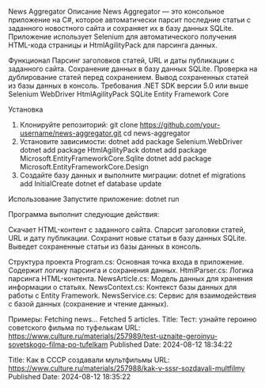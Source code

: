 News Aggregator
Описание
News Aggregator — это консольное приложение на C#, которое автоматически парсит последние статьи с заданного новостного сайта и сохраняет их в базу данных SQLite. Приложение использует Selenium для автоматического получения HTML-кода страницы и HtmlAgilityPack для парсинга данных.

Функционал
Парсинг заголовков статей, URL и даты публикации с заданного сайта.
Сохранение данных в базу данных SQLite.
Проверка на дублирование статей перед сохранением.
Вывод сохраненных статей из базы данных в консоль.
Требования
.NET SDK версии 5.0 или выше
Selenium WebDriver
HtmlAgilityPack
SQLite
Entity Framework Core

Установка
1. Клонируйте репозиторий:
git clone https://github.com/your-username/news-aggregator.git
cd news-aggregator
2. Установите зависимости:
dotnet add package Selenium.WebDriver
dotnet add package HtmlAgilityPack
dotnet add package Microsoft.EntityFrameworkCore.Sqlite
dotnet add package Microsoft.EntityFrameworkCore.Design
3. Создайте базу данных и выполните миграции:
dotnet ef migrations add InitialCreate
dotnet ef database update

Использование
Запустите приложение:
dotnet run

Программа выполнит следующие действия:

Скачает HTML-контент с заданного сайта.
Спарсит заголовки статей, URL и дату публикации.
Сохранит новые статьи в базу данных SQLite.
Выведет сохраненные статьи из базы данных в консоль.

Структура проекта
Program.cs: Основная точка входа в приложение. Содержит логику парсинга и сохранения данных.
HtmlParser.cs: Логика парсинга HTML-контента.
NewsArticle.cs: Модель данных для хранения информации о статьях.
NewsContext.cs: Контекст базы данных для работы с Entity Framework.
NewsService.cs: Сервис для взаимодействия с базой данных (сохранение и чтение данных).

Примеры:
Fetching news...
Fetched 5 articles.
Title: Тест: узнайте героиню советского фильма по туфелькам
URL: https://www.culture.ru/materials/257989/test-uznaite-geroinyu-sovetskogo-filma-po-tufelkam
Published Date: 2024-08-12 18:34:22

Title: Как в СССР создавали мультфильмы
URL: https://www.culture.ru/materials/257988/kak-v-sssr-sozdavali-multfilmy
Published Date: 2024-08-12 18:35:22
